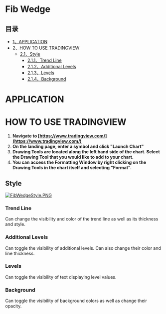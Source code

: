 # Fib Wedge

## 目录

-   [1、APPLICATION](#APPLICATION)
-   [2、HOW TO USE TRADINGVIEW](#HOW_TO_USE_TRADINGVIEW)
    -   [2.1、Style](#Style)
        -   [2.1.1、Trend Line](#Trend_Line)
        -   [2.1.2、Additional Levels](#Additional_Levels)
        -   [2.1.3、Levels](#Levels)
        -   [2.1.4、Background](#Background)

# APPLICATION

# HOW TO USE TRADINGVIEW

1.  **Navigate to  [https://www.tradingview.com/](https://www.tradingview.com/)**
2.  **On the landing page, enter a symbol and click "Launch Chart"**
3.  **Drawing Tools are located along the left hand side of the chart. Select the Drawing Tool that you would like to add to your chart.**
4.  **You can access the Formatting Window by right clicking on the Drawing Tools in the chart itself and selecting "Format".**

## Style

[![FibWedgeStyle.PNG](https://wiki-pics.tradingview.com/tv/public/c/c0/FibWedgeStyle.PNG)](https://www.tradingview.com/wiki/File:FibWedgeStyle.PNG)

### Trend Line

Can change the visibility and color of the trend line as well as its thickness and style.

### Additional Levels

Can toggle the visibility of additional levels. Can also change their color and line thickness.

### Levels

Can toggle the visibility of text displaying level values.

### Background

Can toggle the visibility of background colors as well as change their opacity.